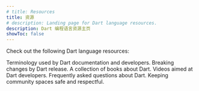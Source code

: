 ```yaml
---
# title: Resources
title: 资源
# description: Landing page for Dart language resources.
description: Dart 编程语言资源主页
showToc: false
---
```


Check out the following Dart language resources:

<div class="card-grid">
  <Card title="Glossary" link="/resources/glossary">
    Terminology used by Dart documentation and developers.
  </Card>
  <Card title="Breaking changes" link="/resources/breaking-changes">
    Breaking changes by Dart release.
  </Card>
  <Card title="Books" link="/resources/books">
    A collection of books about Dart.
  </Card>
  <Card title="Videos" link="/resources/videos">
    Videos aimed at Dart developers.
  </Card>
  <Card title="FAQ" link="/resources/faq">
    Frequently asked questions about Dart.
  </Card>
  <Card title="Code of conduct" link="/community/code-of-conduct">
    Keeping community spaces safe and respectful.
  </Card>
</div>
